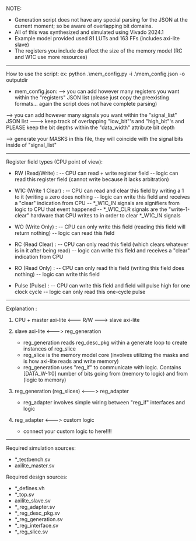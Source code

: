 NOTE: 
- Generation script does not have any special parsing for the JSON at the current moment; so be aware of overlapping bit domains.
- All of this was synthesized and simulated using Vivado 2024.1
- Example model provided used 81 LUTs and 163 FFs (includes axi-lite slave)
- The registers you include do affect the size of the memory model (RC and W1C use more resources)

-------------------------------------------------

How to use the script:
ex: python .\mem_config.py -i .\mem_config.json -o outputdir

- mem_config.json:
--> you can add however many registers you want within the "registers" JSON list (please just copy the preexisting formats... again the script does not have complete parsing)

--> you can add however many signals you want within the "signal_list" JSON list
  ---> keep track of overlapping "low_bit"'s and "high_bit"'s and PLEASE keep the bit depths within the "data_width" attribute bit depth

--> generate your MASKS in this file, they will coincide with the signal bits inside of "signal_list"

-------------------------------------------------

Register field types (CPU point of view):

- RW (Read/Write) :
  -- CPU can read + write register field
  -- logic can read this register field (cannot write because it lacks arbitration)
  
- W1C (Write 1 Clear) :
  -- CPU can read and clear this field by writing a 1 to it (writing a zero does nothing
  -- logic can write this field and receives a "clear" indication from CPU
  -- *_W1C_IN signals are signifiers from logic to CPU that event happened
  -- *_W1C_CLR signals are the "write-1-clear" hardware that CPU writes to in order to clear *_W1C_IN signals
  
- WO (Write Only) :
  -- CPU can only write this field (reading this field will return nothing)
  -- logic can read this field
  
- RC (Read Clear) :
  -- CPU can only read this field (which clears whatever is in it after being read)
  -- logic can write this field and receives a "clear" indication from CPU
  
- RO (Read Only) :
  -- CPU can only read this field (writing this field does nothing)
  -- logic can write this field
  
- Pulse (Pulse) :
  -- CPU can write this field and field will pulse high for one clock cycle
  -- logic can only read this one-cycle pulse

-------------------------------------------------

Explanation :
1. CPU + master axi-lite <--- R/W ---> slave axi-lite

2. slave axi-lite <---> reg_generation
   - reg_generation reads reg_desc_pkg within a generate loop to create instances of reg_slice
   - reg_slice is the memory model core (involves utilizing the masks and is how axi-lite reads and write memory)
   - reg_generation uses "reg_if" to communicate with logic. Contains [DATA_W-1:0] number of bits going from (memory to logic) and from (logic to memory)

3. reg_generation (reg_slices) <---> reg_adapter
   - reg_adapter involves simple wiring between "reg_if" interfaces and logic

4. reg_adapter <---> custom logic
   - connect your custom logic to here!!!!

-------------------------------------------------

Required simulation sources:
- *_testbench.sv
- axilite_master.sv

Required design sources:
- *_defines.vh
- *_top.sv
- axilite_slave.sv
- *_reg_adapter.sv
- *_reg_desc_pkg.sv
- *_reg_generation.sv
- *_reg_interface.sv
- *_reg_slice.sv 
